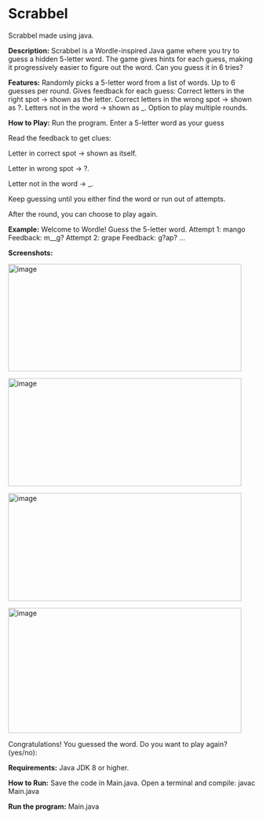 # Scrabbel
Scrabbel made using java.

**Description:**
Scrabbel is a Wordle-inspired Java game where you try to guess a hidden 5-letter word. The game gives hints for each guess, making it progressively easier to figure out the word. Can you guess it in 6 tries?

**Features:**
Randomly picks a 5-letter word from a list of words.
Up to 6 guesses per round.
Gives feedback for each guess:
Correct letters in the right spot → shown as the letter.
Correct letters in the wrong spot → shown as ?.
Letters not in the word → shown as _.
Option to play multiple rounds.

**How to Play:**
Run the program.
Enter a 5-letter word as your guess

Read the feedback to get clues:

Letter in correct spot → shown as itself.

Letter in wrong spot → ?.

Letter not in the word → _.

Keep guessing until you either find the word or run out of attempts.

After the round, you can choose to play again.

**Example:**
Welcome to Wordle! Guess the 5-letter word.
Attempt 1: mango
Feedback: m__g?
Attempt 2: grape
Feedback: g?ap?
...

**Screenshots:**


<img src="blob:chrome-untrusted://media-app/41cba801-924e-4757-bfa5-cec2ef95ae55" alt=""/><img width="475" height="219" alt="image" src="https://github.com/user-attachments/assets/fb51491c-113d-4948-8b59-3f3a482cc878" />

<img src="blob:chrome-untrusted://media-app/f2bc8668-4cdf-4929-bb21-0ab5d4746b66" alt=""/><img width="475" height="220" alt="image" src="https://github.com/user-attachments/assets/25d8af40-332c-48ac-9ef4-69314731ae7f" />

<img src="blob:chrome-untrusted://media-app/77178cf7-e20f-4f81-9efd-b83318c68780" alt=""/><img width="475" height="220" alt="image" src="https://github.com/user-attachments/assets/ebe46b66-659c-4911-ad74-524b86026556" />

<img src="blob:chrome-untrusted://media-app/6b9e35b6-bb38-44b4-9086-0953539c5595" alt=""/><img width="475" height="255" alt="image" src="https://github.com/user-attachments/assets/38cfa190-1561-4678-b4fd-c0ef782de9e5" />




Congratulations! You guessed the word.
Do you want to play again? (yes/no):

**Requirements:**
Java JDK 8 or higher.

**How to Run:**
Save the code in Main.java.
Open a terminal and compile:
javac Main.java


**Run the program:**
Main.java
